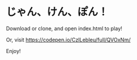 # じゃん、けん、ぽん！

Download or clone, and open index.html to play!

Or, visit https://codepen.io/CzlLebleu/full/QVOxNm/

Enjoy!

